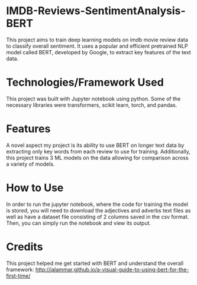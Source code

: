 # IMDB-Reviews-SentimentAnalysis-BERT

This project aims to train deep learning models on imdb movie review data to classify overall sentiment. It uses a popular and efficient pretrained NLP model called BERT, developed by Google, to extract key features of the text data.

# Technologies/Framework Used

This project was built with Jupyter notebook using python. Some of the necessary libraries were transformers, scikit learn, torch, and pandas.

# Features

A novel aspect my project is its ability to use BERT on longer text data by extracting only key words from each review to use for training. Additionally, this project trains 3 ML models on the data allowing for comparison across a variety of models.

# How to Use

In order to run the jupyter notebook, where the code for training the model is stored, you will need to download the adjectives and adverbs text files as well as have a dataset file consisting of 2 columns saved in the csv format. Then, you can simply run the notebook and view its output.

# Credits

This project helped me get started with BERT and understand the overall framework: http://jalammar.github.io/a-visual-guide-to-using-bert-for-the-first-time/
